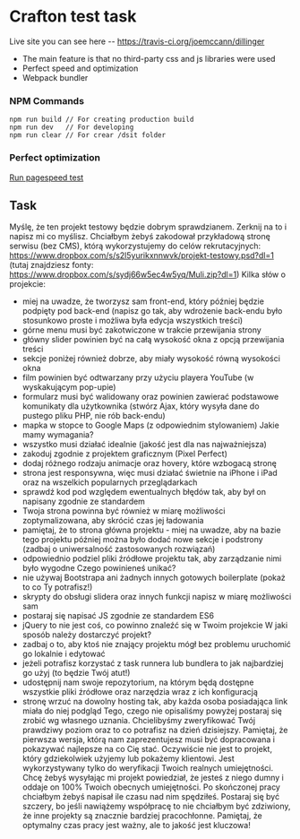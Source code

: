 # Crafton test task

Live site you can see here -- https://travis-ci.org/joemccann/dillinger

- The main feature is that no third-party css and js libraries were used
- Perfect speed and optimization
- Webpack bundler

### NPM Commands
``` 
npm run build // For creating production build
npm run dev   // For developing
npm run clear // For crear /dsit folder
```

### Perfect optimization

[Run pagespeed test](https://developers.google.com/speed/pagespeed/insights/?url=yrogovich.github.io%2Fcraftontask%2F)

## Task
Myślę, że ten projekt testowy będzie dobrym sprawdzianem. Zerknij na to i napisz mi co myślisz.
Chciałbym żebyś zakodował przykładową stronę serwisu (bez CMS), którą wykorzystujemy do celów rekrutacyjnych:
https://www.dropbox.com/s/s2l5yurikxnnwvk/projekt-testowy.psd?dl=1 (tutaj znajdziesz fonty: https://www.dropbox.com/s/sydj66w5ec4w5yq/Muli.zip?dl=1)
Kilka słów o projekcie:
- miej na uwadze, że tworzysz sam front-end, który później będzie podpięty pod back-end (napisz go tak, aby wdrożenie back-endu było stosunkowo proste i możliwa była edycja wszystkich treści)
- górne menu musi być zakotwiczone w trakcie przewijania strony
- główny slider powinien być na całą wysokość okna z opcją przewijania treści
- sekcje poniżej również dobrze, aby miały wysokość równą wysokości okna
- film powinien być odtwarzany przy użyciu playera YouTube (w wyskakującym pop-upie)
- formularz musi być walidowany oraz powinien zawierać podstawowe komunikaty dla użytkownika (stwórz Ajax, który wysyła dane do pustego pliku PHP, nie rób back-endu)
- mapka w stopce to Google Maps (z odpowiednim stylowaniem)
Jakie mamy wymagania?
- wszystko musi działać idealnie (jakość jest dla nas najważniejsza)
- zakoduj zgodnie z projektem graficznym (Pixel Perfect)
- dodaj różnego rodzaju animacje oraz hovery, które wzbogacą stronę
- strona jest responsywna, więc musi działać świetnie na iPhone i iPad oraz na wszelkich popularnych przeglądarkach
- sprawdź kod pod względem ewentualnych błędów tak, aby był on napisany zgodnie ze standardem
- Twoja strona powinna być również w miarę możliwości zoptymalizowana, aby skrócić czas jej ładowania
- pamiętaj, że to strona główna projektu - miej na uwadze, aby na bazie tego projektu później można było dodać nowe sekcje i podstrony (zadbaj o uniwersalność zastosowanych rozwiązań)
- odpowiednio podziel pliki źródłowe projektu tak, aby zarządzanie nimi było wygodne
Czego powinieneś unikać?
- nie używaj Bootstrapa ani żadnych innych gotowych boilerplate (pokaż to co Ty potrafisz!)
- skrypty do obsługi slidera oraz innych funkcji napisz w miarę możliwości sam
- postaraj się napisać JS zgodnie ze standardem ES6
- jQuery to nie jest coś, co powinno znaleźć się w Twoim projekcie
W jaki sposób należy dostarczyć projekt?
- zadbaj o to, aby ktoś nie znający projektu mógł bez problemu uruchomić go lokalnie i edytować
- jeżeli potrafisz korzystać z task runnera lub bundlera to jak najbardziej go użyj (to będzie Twój atut!)
- udostępnij nam swoje repozytorium, na którym będą dostępne wszystkie pliki źródłowe oraz narzędzia wraz z ich konfiguracją
- stronę wrzuć na dowolny hosting tak, aby każda osoba posiadająca link miała do niej podgląd
Tego, czego nie opisaliśmy powyżej postaraj się zrobić wg własnego uznania. Chcielibyśmy zweryfikować Twój prawdziwy poziom oraz to co potrafisz na dzień dzisiejszy. Pamiętaj, że pierwsza wersja, którą nam zaprezentujesz musi być dopracowana i pokazywać najlepsze na co Cię stać. Oczywiście nie jest to projekt, który gdziekolwiek użyjemy lub pokażemy klientowi. Jest wykorzystywany tylko do weryfikacji Twoich realnych umiejętności.
Chcę żebyś wysyłając mi projekt powiedział, że jesteś z niego dumny i oddaje on 100% Twoich obecnych umiejętności.
Po skończonej pracy chciałbym żebyś napisał ile czasu nad nim spędziłeś. Postaraj się być szczery, bo jeśli nawiążemy współpracę to nie chciałbym być zdziwiony, że inne projekty są znacznie bardziej pracochłonne. Pamiętaj, że optymalny czas pracy jest ważny, ale to jakość jest kluczowa!